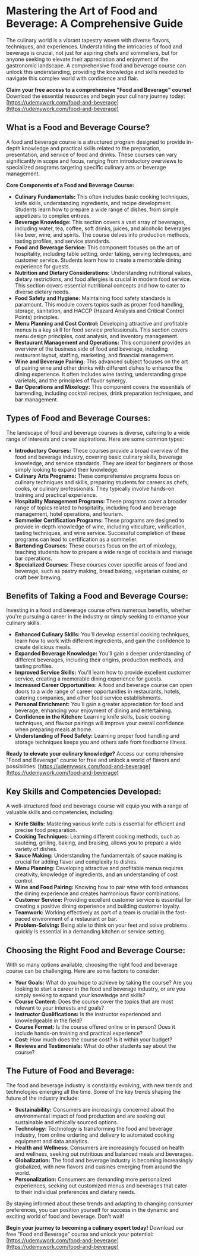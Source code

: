 # Mastering the Art of Food and Beverage: A Comprehensive Guide

The culinary world is a vibrant tapestry woven with diverse flavors, techniques, and experiences. Understanding the intricacies of food and beverage is crucial, not just for aspiring chefs and sommeliers, but for anyone seeking to elevate their appreciation and enjoyment of the gastronomic landscape. A comprehensive food and beverage course can unlock this understanding, providing the knowledge and skills needed to navigate this complex world with confidence and flair.

**Claim your free access to a comprehensive "Food and Beverage" course!** Download the essential resources and begin your culinary journey today: [https://udemywork.com/food-and-beverage](https://udemywork.com/food-and-beverage)

## What is a Food and Beverage Course?

A food and beverage course is a structured program designed to provide in-depth knowledge and practical skills related to the preparation, presentation, and service of food and drinks. These courses can vary significantly in scope and focus, ranging from introductory overviews to specialized programs targeting specific culinary arts or beverage management.

**Core Components of a Food and Beverage Course:**

*   **Culinary Fundamentals:**  This often includes basic cooking techniques, knife skills, understanding ingredients, and recipe development. Students learn how to prepare a wide range of dishes, from simple appetizers to complex entrees.
*   **Beverage Knowledge:**  This section covers a vast array of beverages, including water, tea, coffee, soft drinks, juices, and alcoholic beverages like beer, wine, and spirits. The course delves into production methods, tasting profiles, and service standards.
*   **Food and Beverage Service:**  This component focuses on the art of hospitality, including table setting, order taking, serving techniques, and customer service. Students learn how to create a memorable dining experience for guests.
*   **Nutrition and Dietary Considerations:**  Understanding nutritional values, dietary restrictions, and food allergies is crucial in modern food service. This section covers essential nutritional concepts and how to cater to diverse dietary needs.
*   **Food Safety and Hygiene:**  Maintaining food safety standards is paramount. This module covers topics such as proper food handling, storage, sanitation, and HACCP (Hazard Analysis and Critical Control Points) principles.
*   **Menu Planning and Cost Control:**  Developing attractive and profitable menus is a key skill for food service professionals. This section covers menu design principles, cost analysis, and inventory management.
*   **Restaurant Management and Operations:**  This component provides an overview of the business side of food and beverage, including restaurant layout, staffing, marketing, and financial management.
*   **Wine and Beverage Pairing:** This advanced subject focuses on the art of pairing wine and other drinks with different dishes to enhance the dining experience.  It often includes wine tasting, understanding grape varietals, and the principles of flavor synergy.
*   **Bar Operations and Mixology:** This component covers the essentials of bartending, including cocktail recipes, drink preparation techniques, and bar management.

## Types of Food and Beverage Courses:

The landscape of food and beverage courses is diverse, catering to a wide range of interests and career aspirations. Here are some common types:

*   **Introductory Courses:**  These courses provide a broad overview of the food and beverage industry, covering basic culinary skills, beverage knowledge, and service standards. They are ideal for beginners or those simply looking to expand their knowledge.
*   **Culinary Arts Programs:**  These comprehensive programs focus on culinary techniques and skills, preparing students for careers as chefs, cooks, or culinary professionals. They typically involve hands-on training and practical experience.
*   **Hospitality Management Programs:**  These programs cover a broader range of topics related to hospitality, including food and beverage management, hotel operations, and tourism.
*   **Sommelier Certification Programs:**  These programs are designed to provide in-depth knowledge of wine, including viticulture, vinification, tasting techniques, and wine service. Successful completion of these programs can lead to certification as a sommelier.
*   **Bartending Courses:**  These courses focus on the art of mixology, teaching students how to prepare a wide range of cocktails and manage bar operations.
*   **Specialized Courses:**  These courses cover specific areas of food and beverage, such as pastry making, bread baking, vegetarian cuisine, or craft beer brewing.

## Benefits of Taking a Food and Beverage Course:

Investing in a food and beverage course offers numerous benefits, whether you're pursuing a career in the industry or simply seeking to enhance your culinary skills.

*   **Enhanced Culinary Skills:**  You'll develop essential cooking techniques, learn how to work with different ingredients, and gain the confidence to create delicious meals.
*   **Expanded Beverage Knowledge:**  You'll gain a deeper understanding of different beverages, including their origins, production methods, and tasting profiles.
*   **Improved Service Skills:**  You'll learn how to provide excellent customer service, creating a memorable dining experience for guests.
*   **Increased Career Opportunities:**  A food and beverage course can open doors to a wide range of career opportunities in restaurants, hotels, catering companies, and other food service establishments.
*   **Personal Enrichment:**  You'll gain a greater appreciation for food and beverage, enhancing your enjoyment of dining and entertaining.
*   **Confidence in the Kitchen:** Learning knife skills, basic cooking techniques, and flavour pairings will improve your overall confidence when preparing meals at home.
*   **Understanding of Food Safety:** Learning proper food handling and storage techniques keeps you and others safe from foodborne illness.

**Ready to elevate your culinary knowledge?** Access our comprehensive "Food and Beverage" course for free and unlock a world of flavors and possibilities: [https://udemywork.com/food-and-beverage](https://udemywork.com/food-and-beverage)

## Key Skills and Competencies Developed:

A well-structured food and beverage course will equip you with a range of valuable skills and competencies, including:

*   **Knife Skills:** Mastering various knife cuts is essential for efficient and precise food preparation.
*   **Cooking Techniques:** Learning different cooking methods, such as sautéing, grilling, baking, and braising, allows you to prepare a wide variety of dishes.
*   **Sauce Making:** Understanding the fundamentals of sauce making is crucial for adding flavor and complexity to dishes.
*   **Menu Planning:**  Developing attractive and profitable menus requires creativity, knowledge of ingredients, and an understanding of cost control.
*   **Wine and Food Pairing:**  Knowing how to pair wine with food enhances the dining experience and creates harmonious flavor combinations.
*   **Customer Service:**  Providing excellent customer service is essential for creating a positive dining experience and building customer loyalty.
*   **Teamwork:**  Working effectively as part of a team is crucial in the fast-paced environment of a restaurant or bar.
*   **Problem-Solving:**  Being able to think on your feet and solve problems quickly is essential in a demanding kitchen or service setting.

## Choosing the Right Food and Beverage Course:

With so many options available, choosing the right food and beverage course can be challenging. Here are some factors to consider:

*   **Your Goals:**  What do you hope to achieve by taking the course? Are you looking to start a career in the food and beverage industry, or are you simply seeking to expand your knowledge and skills?
*   **Course Content:**  Does the course cover the topics that are most relevant to your interests and goals?
*   **Instructor Qualifications:**  Is the instructor experienced and knowledgeable in the field?
*   **Course Format:**  Is the course offered online or in person? Does it include hands-on training and practical experience?
*   **Cost:**  How much does the course cost? Is it within your budget?
*   **Reviews and Testimonials:**  What do other students say about the course?

## The Future of Food and Beverage:

The food and beverage industry is constantly evolving, with new trends and technologies emerging all the time. Some of the key trends shaping the future of the industry include:

*   **Sustainability:**  Consumers are increasingly concerned about the environmental impact of food production and are seeking out sustainable and ethically sourced options.
*   **Technology:**  Technology is transforming the food and beverage industry, from online ordering and delivery to automated cooking equipment and data analytics.
*   **Health and Wellness:**  Consumers are increasingly focused on health and wellness, seeking out nutritious and balanced meals and beverages.
*   **Globalization:**  The food and beverage industry is becoming increasingly globalized, with new flavors and cuisines emerging from around the world.
*   **Personalization:**  Consumers are demanding more personalized experiences, seeking out customized menus and beverages that cater to their individual preferences and dietary needs.

By staying informed about these trends and adapting to changing consumer preferences, you can position yourself for success in the dynamic and exciting world of food and beverage.
Don't wait!

**Begin your journey to becoming a culinary expert today!** Download our free "Food and Beverage" course and unlock your potential: [https://udemywork.com/food-and-beverage](https://udemywork.com/food-and-beverage)

